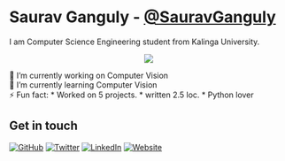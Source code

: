 # Saurav Ganguly - <a href="https://github.com/SauravGanguly">@SauravGanguly</a>
I am Computer Science Engineering student from Kalinga University.
<p align="center">
  <img src="https://github.com/SauravGanguly/SauravGanguly/blob/master/dino.gif">
</p>

🔭 I’m currently working on Computer Vision <br>
🌱 I’m currently learning Computer Vision <br>
⚡ Fun fact:
    * Worked on 5 projects.
    * written 2.5 loc.
    * Python lover
## Get in touch
<p align="left">
	<a href="https://github.com/SauravGanguly"><img src="https://img.shields.io/github/followers/SauravGanguly?label=Follow&style=social" alt="GitHub"></a>
	<a href="https://twitter.com/saurav_ganguly"><img src="https://img.shields.io/twitter/follow/saurav__ganguly?label=Twitter&style=social" alt="Twitter"></a>
	<a href="https://www.linkedin.com/in/gangulysaurav"><img src="https://img.shields.io/badge/LinkedIn--_.svg?style=social&logo=linkedin" alt="LinkedIn"></a>
  <a href="https://www.sauravganguly.in"><img src="https://img.shields.io/badge/Website-sauravganguly.in-blue" alt="Website"></a>
</p>
